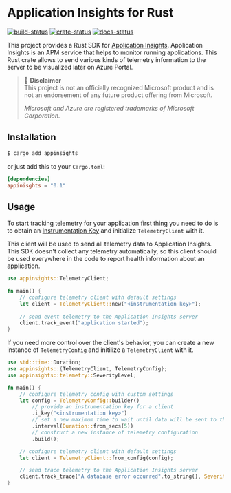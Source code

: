 # Application Insights for Rust
[![build-status](https://github.com/dmolokanov/appinsights-rs/workflows/CI/badge.svg)](https://github.com/dmolokanov/appinsights-rs/actions)
[![crate-status](https://img.shields.io/crates/v/appinsights.svg)](https://crates.io/crates/appinsights)
[![docs-status](https://docs.rs/appinsights/badge.svg)](https://docs.rs/appinsights)

This project provides a Rust SDK for [Application Insights](http://azure.microsoft.com/en-us/services/application-insights/). Application Insights is an APM service that helps to monitor running applications. This Rust crate allows to send various kinds of telemetry information to the server to be visualized later on Azure Portal. 

> :triangular_flag_on_post: **Disclaimer**  
> This project is not an officially recognized Microsoft product and is not an endorsement of any future product offering from Microsoft.
>
> _Microsoft and Azure are registered trademarks of Microsoft Corporation._

## Installation
```bash
$ cargo add appinsights
```
or just add this to your `Cargo.toml`:

```toml
[dependencies]
appinisghts = "0.1"
```

## Usage

To start tracking telemetry for your application first thing you need to do is to obtain an [Instrumentation Key](https://docs.microsoft.com/en-us/azure/azure-monitor/app/create-new-resource) and initialize `TelemetryClient` with it.

This client will be used to send all telemetry data to Application Insights. This SDK doesn't collect any telemetry automatically, so this client should be used everywhere in the code to report health information about an application. 

```rust
use appinsights::TelemetryClient;

fn main() {
    // configure telemetry client with default settings
    let client = TelemetryClient::new("<instrumentation key>");
    
    // send event telemetry to the Application Insights server
    client.track_event("application started");
}
```
If you need more control over the client's behavior, you can create a new instance of `TelemetryConfig` and initilize a `TelemetryClient` with it.

```rust
use std::time::Duration;
use appinsights::{TelemetryClient, TelemetryConfig};
use appinsights::telemetry::SeverityLevel;

fn main() {
    // configure telemetry config with custom settings
    let config = TelemetryConfig::builder()
        // provide an instrumentation key for a client
        .i_key("<instrumentation key>")
        // set a new maximum time to wait until data will be sent to the server
        .interval(Duration::from_secs(5))
        // construct a new instance of telemetry configuration
        .build();

    // configure telemetry client with default settings
    let client = TelemetryClient::from_config(config);

    // send trace telemetry to the Application Insights server
    client.track_trace("A database error occurred".to_string(), SeverityLevel::Warning);
}
```
